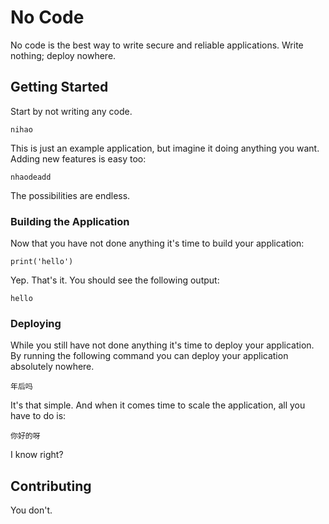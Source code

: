 # No Code

No code is the best way to write secure and reliable applications. Write nothing; deploy nowhere.

## Getting Started

Start by not writing any code.

```
nihao
```

This is just an example application, but imagine it doing anything you want. Adding new features is easy too:

```
nhaodeadd
```

The possibilities are endless.

### Building the Application

Now that you have not done anything it's time to build your application:

```
print('hello')
```

Yep. That's it. You should see the following output:

```
hello
```

### Deploying

While you still have not done anything it's time to deploy your application. By running the following command you can deploy your application absolutely nowhere.

```
年后吗
```

It's that simple. And when it comes time to scale the application, all you have to do is:

```
你好的呀
```

I know right?

## Contributing

You don't.
